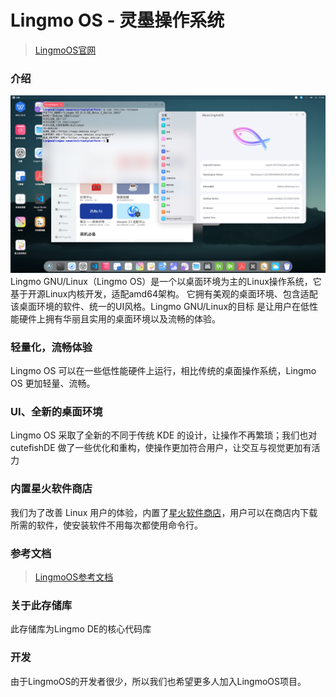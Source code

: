 # Lingmo OS - 灵墨操作系统
> [LingmoOS官网](https://lingmo.org/)

### 介绍
![LingmoOS](desktop/4D93B1B41FFB205179E43DEF89998E6D.png)
Lingmo GNU/Linux（Lingmo OS）是一个以桌面环境为主的Linux操作系统，它基于开源Linux内核开发，适配amd64架构。 它拥有美观的桌面环境、包含适配该桌面环境的软件、统一的UI风格。Lingmo GNU/Linux的目标 是让用户在低性能硬件上拥有华丽且实用的桌面环境以及流畅的体验。
### 轻量化，流畅体验

Lingmo OS 可以在一些低性能硬件上运行，相比传统的桌面操作系统，Lingmo OS 更加轻量、流畅。

### UI、全新的桌面环境

Lingmo OS 采取了全新的不同于传统 KDE 的设计，让操作不再繁琐；我们也对 cutefishDE 做了一些优化和重构，使操作更加符合用户，让交互与视觉更加有活力

### 内置星火软件商店

我们为了改善 Linux 用户的体验，内置了[星火软件商店](https://gitee.com/deepin-community-store/spark-store/)，用户可以在商店内下载所需的软件，使安装软件不用每次都使用命令行。

### 参考文档

>[LingmoOS参考文档](https://lingmo.org/doc/)

### 关于此存储库

此存储库为Lingmo DE的核心代码库

### 开发

由于LingmoOS的开发者很少，所以我们也希望更多人加入LingmoOS项目。
